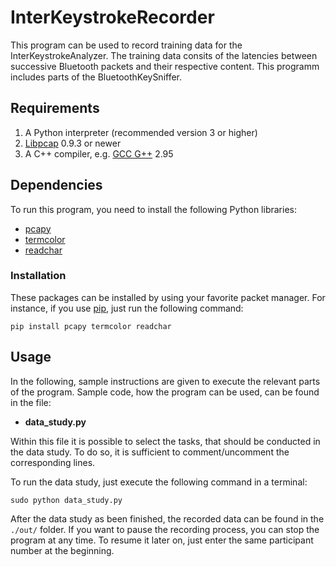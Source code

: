 # InterKeystrokeRecorder

This program can be used to record training data for the InterKeystrokeAnalyzer. The training data consits of the latencies between successive Bluetooth packets and their respective content. This programm includes parts of the BluetoothKeySniffer.

## Requirements
1. A Python interpreter (recommended version 3 or higher)
3. [Libpcap](https://www.tcpdump.org/) 0.9.3 or newer
4. A C++ compiler, e.g. [GCC G++](http://gcc.gnu.org/) 2.95

## Dependencies

To run this program, you need to install the following Python libraries:

  * [pcapy](https://pypi.org/project/pcapy/)
  * [termcolor](https://pypi.org/project/termcolor/)
  * [readchar](https://pypi.org/project/readchar/)
  
### Installation

These packages can be installed by using your favorite packet manager. For instance, if you use [pip](https://pip.pypa.io/en/stable/), just run the following command:

```
pip install pcapy termcolor readchar
```

## Usage

In the following, sample instructions are given to execute the relevant parts of the program. Sample code, how the program can be used, can be found in the file:

  * **data_study.py**
  
Within this file it is possible to select the tasks, that should be conducted in the data study. To do so, it is sufficient to comment/uncomment the corresponding lines.

To run the data study, just execute the following command in a terminal:

```
sudo python data_study.py
```

After the data study as been finished, the recorded data can be found in the ```./out/``` folder. If you want to pause the recording process, you can stop the program at any time. To resume it later on, just enter the same participant number at the beginning.

